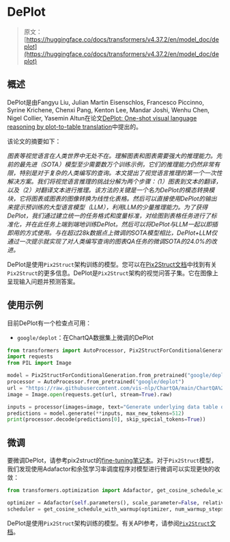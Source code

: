 # DePlot

> 原文：[https://huggingface.co/docs/transformers/v4.37.2/en/model_doc/deplot](https://huggingface.co/docs/transformers/v4.37.2/en/model_doc/deplot)

## 概述

DePlot是由Fangyu Liu, Julian Martin Eisenschlos, Francesco Piccinno, Syrine Krichene, Chenxi Pang, Kenton Lee, Mandar Joshi, Wenhu Chen, Nigel Collier, Yasemin Altun在论文[DePlot: One-shot visual language reasoning by plot-to-table translation](https://arxiv.org/abs/2212.10505)中提出的。

该论文的摘要如下：

*图表等视觉语言在人类世界中无处不在。理解图表和图表需要强大的推理能力。先前的最先进（SOTA）模型至少需要数万个训练示例，它们的推理能力仍然非常有限，特别是对于复杂的人类编写的查询。本文提出了视觉语言推理的第一个一次性解决方案。我们将视觉语言推理的挑战分解为两个步骤：（1）图表到文本的翻译，以及（2）对翻译文本进行推理。该方法的关键是一个名为DePlot的模态转换模块，它将图表或图表的图像转换为线性化表格。然后可以直接使用DePlot的输出来提示预训练的大型语言模型（LLM），利用LLM的少量推理能力。为了获得DePlot，我们通过建立统一的任务格式和度量标准，对绘图到表格任务进行了标准化，并在此任务上端到端地训练DePlot。然后可以将DePlot与LLM一起以即插即用的方式使用。与在超过28k数据点上微调的SOTA模型相比，DePlot+LLM仅通过一次提示就实现了对人类编写查询的图表QA任务的微调SOTA的24.0%的改进。*

DePlot是使用`Pix2Struct`架构训练的模型。您可以在[Pix2Struct文档](https://huggingface.co/docs/transformers/main/en/model_doc/pix2struct)中找到有关`Pix2Struct`的更多信息。DePlot是`Pix2Struct`架构的视觉问答子集。它在图像上呈现输入问题并预测答案。

## 使用示例

目前DePlot有一个检查点可用：

+   `google/deplot`：在ChartQA数据集上微调的DePlot

```py
from transformers import AutoProcessor, Pix2StructForConditionalGeneration
import requests
from PIL import Image

model = Pix2StructForConditionalGeneration.from_pretrained("google/deplot")
processor = AutoProcessor.from_pretrained("google/deplot")
url = "https://raw.githubusercontent.com/vis-nlp/ChartQA/main/ChartQA%20Dataset/val/png/5090.png"
image = Image.open(requests.get(url, stream=True).raw)

inputs = processor(images=image, text="Generate underlying data table of the figure below:", return_tensors="pt")
predictions = model.generate(**inputs, max_new_tokens=512)
print(processor.decode(predictions[0], skip_special_tokens=True))
```

## 微调

要微调DePlot，请参考pix2struct的[fine-tuning笔记本](https://github.com/huggingface/notebooks/blob/main/examples/image_captioning_pix2struct.ipynb)。对于`Pix2Struct`模型，我们发现使用Adafactor和余弦学习率调度程序对模型进行微调可以实现更快的收敛：

```py
from transformers.optimization import Adafactor, get_cosine_schedule_with_warmup

optimizer = Adafactor(self.parameters(), scale_parameter=False, relative_step=False, lr=0.01, weight_decay=1e-05)
scheduler = get_cosine_schedule_with_warmup(optimizer, num_warmup_steps=1000, num_training_steps=40000)
```

DePlot是使用`Pix2Struct`架构训练的模型。有关API参考，请参阅[`Pix2Struct`文档](pix2struct)。
